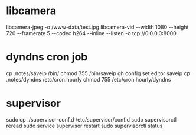# libcamera
libcamera-jpeg -o /www-data/test.jpg
libcamera-vid --width 1080 --height 720 --framerate 5 --codec h264 --inline --listen -o tcp://0.0.0.0:8000

# dyndns cron job
cp .notes/saveip /bin/
chmod 755 /bin/saveip
gh config set editor saveip
cp .notes/dyndns /etc/cron.hourly
chmod 755 /etc/cron.hourly/dyndns

# supervisor
sudo cp ./supervisor-conf.d /etc/supervisor/conf.d
sudo supervisorctl reread
sudo service supervisor restart
sudo supervisorctl status
